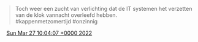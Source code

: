 > Toch weer een zucht van verlichting dat de IT systemen het verzetten van de klok vannacht overleefd hebben\.   
> \#kappenmetzomertijd \#onzinnig

<img src="../../media/tweet.ico" width="12" /> [Sun Mar 27 10:04:07 +0000 2022](https://twitter.com/DromerDenker/status/1508022041387089926)